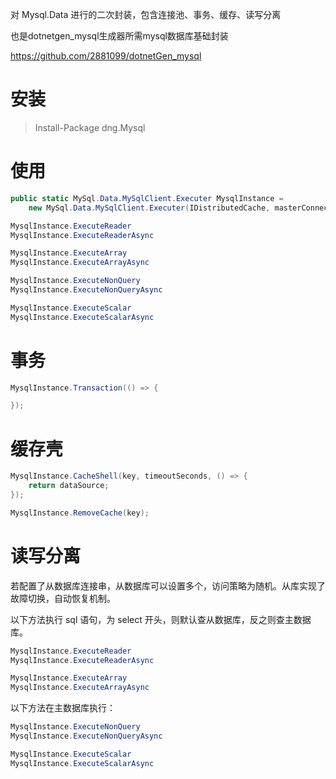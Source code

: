 对 Mysql.Data 进行的二次封装，包含连接池、事务、缓存、读写分离

也是dotnetgen_mysql生成器所需mysql数据库基础封装

https://github.com/2881099/dotnetGen_mysql

# 安装

> Install-Package dng.Mysql

# 使用

```csharp
public static MySql.Data.MySqlClient.Executer MysqlInstance = 
    new MySql.Data.MySqlClient.Executer(IDistributedCache, masterConnectionString, slaveConnectionStrings, ILogger);

MysqlInstance.ExecuteReader
MysqlInstance.ExecuteReaderAsync

MysqlInstance.ExecuteArray
MysqlInstance.ExecuteArrayAsync

MysqlInstance.ExecuteNonQuery
MysqlInstance.ExecuteNonQueryAsync

MysqlInstance.ExecuteScalar
MysqlInstance.ExecuteScalarAsync
```

# 事务

```csharp
MysqlInstance.Transaction(() => {

});
```

# 缓存壳

```csharp
MysqlInstance.CacheShell(key, timeoutSeconds, () => {
    return dataSource;
});

MysqlInstance.RemoveCache(key);
```

# 读写分离

若配置了从数据库连接串，从数据库可以设置多个，访问策略为随机。从库实现了故障切换，自动恢复机制。

以下方法执行 sql 语句，为 select 开头，则默认查从数据库，反之则查主数据库。

```csharp
MysqlInstance.ExecuteReader
MysqlInstance.ExecuteReaderAsync

MysqlInstance.ExecuteArray
MysqlInstance.ExecuteArrayAsync
```

以下方法在主数据库执行：

```csharp
MysqlInstance.ExecuteNonQuery
MysqlInstance.ExecuteNonQueryAsync

MysqlInstance.ExecuteScalar
MysqlInstance.ExecuteScalarAsync
```
